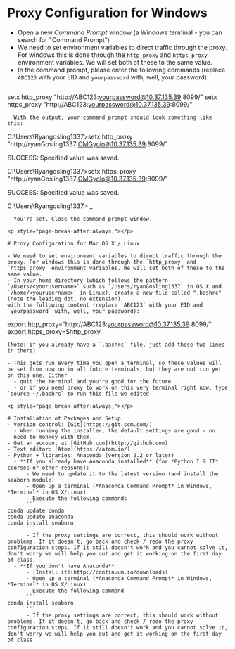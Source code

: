# Proxy Configuration for Windows
- Open a new *Command Prompt* window (a Windows terminal - you can
search for "Command Prompt")
- We need to set environment variables to direct traffic through the
proxy. For windows this is done through the `http_proxy` and
`https_proxy` environment variables. We will set both of these to the
same value.
- In the command prompt, please enter the following commands (replace
`ABC123` with your EID and `yourpassword` with, well, your password):
  ```
setx http_proxy "http://ABC123:yourpassword@10.37.135.39:8099/"
setx https_proxy "http://ABC123:yourpassword@10.37.135.39:8099/"
```
  With the output, your command prompt should look something like this:

```
C:\Users\Ryangosling1337>setx http_proxy "http://ryanGosling1337:OMGyolo@10.37.135.39:8099/"

SUCCESS: Specified value was saved.

C:\Users\Ryangosling1337>setx https_proxy "http://ryanGosling1337:OMGyolo@10.37.135.39:8099/"

SUCCESS: Specified value was saved.

C:\Users\Ryangosling1337> _
```
- You're set. Close the command prompt window.

<p style="page-break-after:always;"></p>

# Proxy Configuration for Mac OS X / Linux

- We need to set environment variables to direct traffic through the
proxy. For windows this is done through the `http_proxy` and
`https_proxy` environment variables. We will set both of these to the
same value.
- In your home directory (which follows the pattern
`/Users/<yourusername>` such as `/Users/ryanGosling1337` in OS X and `/home/<yourusername>` in Linux), create a new file called ".bashrc" (note the leading dot, no extension)
with the following content (replace `ABC123` with your EID and `yourpassword` with, well, your password):
```
export http_proxy="http://ABC123:yourpassword@10.37.135.39:8099/"
export https_proxy=$http_proxy
```
(Note: if you already have a `.bashrc` file, just add these two lines in there)

- This gets run every time you open a terminal, so these values will
be set from now on in all future terminals, but they are not run yet on this one. Either
  - quit the terminal and you're good for the future
  - or if you need proxy to work on this very terminal right now, type `source ~/.bashrc` to run this file we edited

<p style="page-break-after:always;"></p>

# Installation of Packages and Setup
- Version control: [Git](https://git-scm.com/)
  - When running the installer, the default settings are good - no
  need to monkey with them.
- Get an account at [GitHub.com](http://github.com)
- Text editor: [Atom](https://atom.io/)
- Python + libraries: Anaconda (version 2.2 or later)
  - **If you already have Anaconda installed** (for *Python I & II* courses or other reasons):
      - We need to update it to the latest version (and install the seaborn module)
      - Open up a terminal (*Anaconda Command Prompt* in Windows, *Terminal* in OS X/Linux)
      - Execute the following commands
      ```
conda update conda
conda update anaconda
conda install seaborn
      ```
      - If the proxy settings are correct, this should work without problems. If it doesn't, go back and check / redo the proxy configuration steps. If it still doesn't work and you cannot solve it, don't worry we will help you out and get it working on the first day of class.
  - **If you don't have Anaconda**
      - [Install it](http://continuum.io/downloads)
      - Open up a terminal (*Anaconda Command Prompt* in Windows, *Terminal* in OS X/Linux)
      - Execute the following command
      ```
conda install seaborn
      ```
      - If the proxy settings are correct, this should work without problems. If it doesn't, go back and check / redo the proxy configuration steps. If it still doesn't work and you cannot solve it, don't worry we will help you out and get it working on the first day of class.

